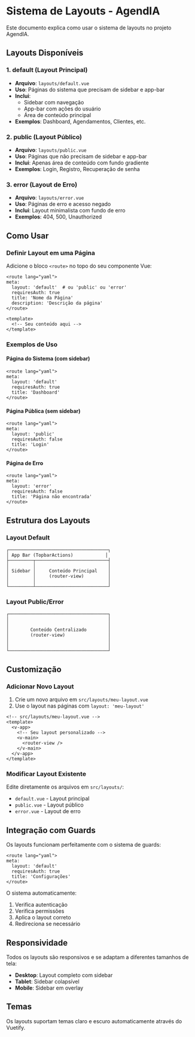 # Sistema de Layouts - AgendIA

Este documento explica como usar o sistema de layouts no projeto AgendIA.

## Layouts Disponíveis

### 1. **default** (Layout Principal)
- **Arquivo**: `layouts/default.vue`
- **Uso**: Páginas do sistema que precisam de sidebar e app-bar
- **Inclui**: 
  - Sidebar com navegação
  - App-bar com ações do usuário
  - Área de conteúdo principal
- **Exemplos**: Dashboard, Agendamentos, Clientes, etc.

### 2. **public** (Layout Público)
- **Arquivo**: `layouts/public.vue`
- **Uso**: Páginas que não precisam de sidebar e app-bar
- **Inclui**: Apenas área de conteúdo com fundo gradiente
- **Exemplos**: Login, Registro, Recuperação de senha

### 3. **error** (Layout de Erro)
- **Arquivo**: `layouts/error.vue`
- **Uso**: Páginas de erro e acesso negado
- **Inclui**: Layout minimalista com fundo de erro
- **Exemplos**: 404, 500, Unauthorized

## Como Usar

### Definir Layout em uma Página

Adicione o bloco `<route>` no topo do seu componente Vue:

```vue
<route lang="yaml">
meta:
  layout: 'default'  # ou 'public' ou 'error'
  requiresAuth: true
  title: 'Nome da Página'
  description: 'Descrição da página'
</route>

<template>
  <!-- Seu conteúdo aqui -->
</template>
```

### Exemplos de Uso

#### Página do Sistema (com sidebar)
```vue
<route lang="yaml">
meta:
  layout: 'default'
  requiresAuth: true
  title: 'Dashboard'
</route>
```

#### Página Pública (sem sidebar)
```vue
<route lang="yaml">
meta:
  layout: 'public'
  requiresAuth: false
  title: 'Login'
</route>
```

#### Página de Erro
```vue
<route lang="yaml">
meta:
  layout: 'error'
  requiresAuth: false
  title: 'Página não encontrada'
</route>
```

## Estrutura dos Layouts

### Layout Default
```
┌─────────────────────────────────────┐
│ App Bar (TopbarActions)            │
├─────────┬───────────────────────────┤
│         │                           │
│ Sidebar │     Conteúdo Principal    │
│         │     (router-view)         │
│         │                           │
└─────────┴───────────────────────────┘
```

### Layout Public/Error
```
┌─────────────────────────────────────┐
│                                     │
│                                     │
│        Conteúdo Centralizado        │
│        (router-view)                │
│                                     │
│                                     │
└─────────────────────────────────────┘
```

## Customização

### Adicionar Novo Layout

1. Crie um novo arquivo em `src/layouts/meu-layout.vue`
2. Use o layout nas páginas com `layout: 'meu-layout'`

```vue
<!-- src/layouts/meu-layout.vue -->
<template>
  <v-app>
    <!-- Seu layout personalizado -->
    <v-main>
      <router-view />
    </v-main>
  </v-app>
</template>
```

### Modificar Layout Existente

Edite diretamente os arquivos em `src/layouts/`:
- `default.vue` - Layout principal
- `public.vue` - Layout público
- `error.vue` - Layout de erro

## Integração com Guards

Os layouts funcionam perfeitamente com o sistema de guards:

```vue
<route lang="yaml">
meta:
  layout: 'default'
  requiresAuth: true
  title: 'Configurações'
</route>
```

O sistema automaticamente:
1. Verifica autenticação
2. Verifica permissões
3. Aplica o layout correto
4. Redireciona se necessário

## Responsividade

Todos os layouts são responsivos e se adaptam a diferentes tamanhos de tela:
- **Desktop**: Layout completo com sidebar
- **Tablet**: Sidebar colapsível
- **Mobile**: Sidebar em overlay

## Temas

Os layouts suportam temas claro e escuro automaticamente através do Vuetify.